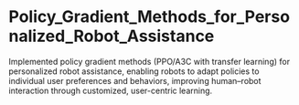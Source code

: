# Policy_Gradient_Methods_for_Personalized_Robot_Assistance
Implemented policy gradient methods (PPO/A3C with transfer learning) for personalized robot assistance, enabling robots to adapt policies to individual user preferences and behaviors, improving human–robot interaction through customized, user-centric learning.
